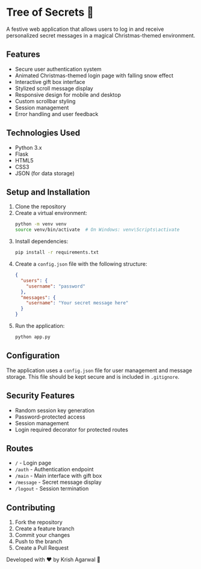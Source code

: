 # Tree of Secrets 🎄

A festive web application that allows users to log in and receive personalized secret messages in a magical Christmas-themed environment.

## Features

- Secure user authentication system
- Animated Christmas-themed login page with falling snow effect
- Interactive gift box interface
- Stylized scroll message display
- Responsive design for mobile and desktop
- Custom scrollbar styling
- Session management
- Error handling and user feedback

## Technologies Used

- Python 3.x
- Flask
- HTML5
- CSS3
- JSON (for data storage)

## Setup and Installation

1. Clone the repository
2. Create a virtual environment:
   ```bash
   python -m venv venv
   source venv/bin/activate  # On Windows: venv\Scripts\activate
   ```
3. Install dependencies:
   ```bash
   pip install -r requirements.txt
   ```
4. Create a `config.json` file with the following structure:
   ```json
   {
     "users": {
       "username": "password"
     },
     "messages": {
       "username": "Your secret message here"
     }
   }
   ```
5. Run the application:
   ```bash
   python app.py
   ```

## Configuration

The application uses a `config.json` file for user management and message storage. This file should be kept secure and is included in `.gitignore`.

## Security Features

- Random session key generation
- Password-protected access
- Session management
- Login required decorator for protected routes

## Routes

- `/` - Login page
- `/auth` - Authentication endpoint
- `/main` - Main interface with gift box
- `/message` - Secret message display
- `/logout` - Session termination

## Contributing

1. Fork the repository
2. Create a feature branch
3. Commit your changes
4. Push to the branch
5. Create a Pull Request

Developed with ❤️ by Krish Agarwal 🎄